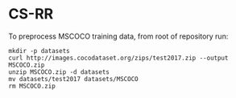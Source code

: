 # CS-RR

To preprocess MSCOCO training data, from root of repository run:
```
mkdir -p datasets
curl http://images.cocodataset.org/zips/test2017.zip --output MSCOCO.zip
unzip MSCOCO.zip -d datasets
mv datasets/test2017 datasets/MSCOCO
rm MSCOCO.zip
```